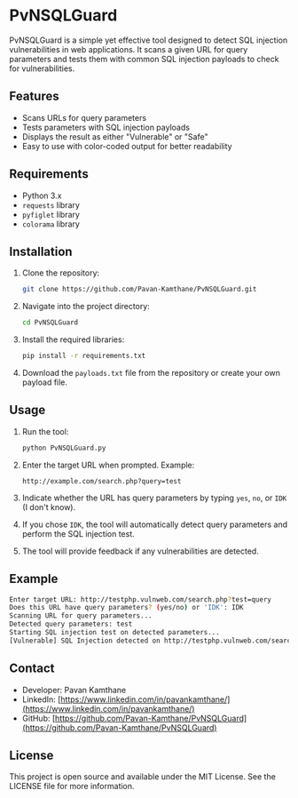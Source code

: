
# PvNSQLGuard

PvNSQLGuard is a simple yet effective tool designed to detect SQL injection vulnerabilities in web applications. It scans a given URL for query parameters and tests them with common SQL injection payloads to check for vulnerabilities.

## Features

- Scans URLs for query parameters
- Tests parameters with SQL injection payloads
- Displays the result as either "Vulnerable" or "Safe"
- Easy to use with color-coded output for better readability

## Requirements

- Python 3.x
- `requests` library
- `pyfiglet` library
- `colorama` library

## Installation

1. Clone the repository:
    ```bash
    git clone https://github.com/Pavan-Kamthane/PvNSQLGuard.git
    ```
   
2. Navigate into the project directory:
    ```bash
    cd PvNSQLGuard
    ```

3. Install the required libraries:
    ```bash
    pip install -r requirements.txt
    ```

4. Download the `payloads.txt` file from the repository or create your own payload file.

## Usage

1. Run the tool:
    ```bash
    python PvNSQLGuard.py
    ```

2. Enter the target URL when prompted. Example:
    ```text
    http://example.com/search.php?query=test
    ```

3. Indicate whether the URL has query parameters by typing `yes`, `no`, or `IDK` (I don't know).

4. If you chose `IDK`, the tool will automatically detect query parameters and perform the SQL injection test.

5. The tool will provide feedback if any vulnerabilities are detected.

## Example

```bash
Enter target URL: http://testphp.vulnweb.com/search.php?test=query
Does this URL have query parameters? (yes/no) or 'IDK': IDK
Scanning URL for query parameters...
Detected query parameters: test
Starting SQL injection test on detected parameters...
[Vulnerable] SQL Injection detected on http://testphp.vulnweb.com/search.php?test=query with parameter: test
```

## Contact

- Developer: Pavan Kamthane
- LinkedIn: [https://www.linkedin.com/in/pavankamthane/](https://www.linkedin.com/in/pavankamthane/)
- GitHub: [https://github.com/Pavan-Kamthane/PvNSQLGuard](https://github.com/Pavan-Kamthane/PvNSQLGuard)

## License

This project is open source and available under the MIT License. See the LICENSE file for more information.
